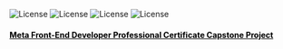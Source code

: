 ![License](https://img.shields.io/static/v1?label=Language&message=JavaScript&color=yellow)
![License](https://img.shields.io/static/v1?label=Library&message=React.js&color=red)
![License](https://img.shields.io/static/v1?label=Language&message=HTML5&color=orange) 
![License](https://img.shields.io/static/v1?label=Language&message=CSS3&color=blue)

#### <a href="https://jonathanschimpf.github.io/front-end-capstone-meta-x-coursera/" style="color: black; text-decoration: underline;">Meta Front-End Developer Professional Certificate Capstone Project</a>

